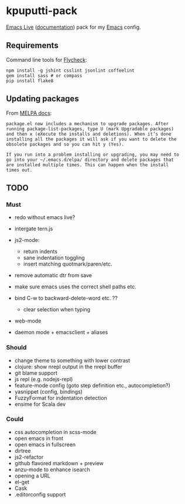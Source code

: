 # kpuputti-pack

[Emacs Live](http://overtone.github.io/emacs-live/)
([documentation](http://overtone.github.io/emacs-live/documentation.html))
pack for my [Emacs](http://www.gnu.org/software/emacs/) config.

## Requirements

Command line tools for [Flycheck](http://flycheck.github.io/):

```
npm install -g jshint csslint jsonlint coffeelint
gem install sass # or compass
pip install flake8
```

## Updating packages

From [MELPA docs](http://melpa.milkbox.net/#installing):

    package.el now includes a mechanism to upgrade packages. After
    running package-list-packages, type U (mark Upgradable packages)
    and then x (eXecute the installs and deletions). When it’s done
    installing all the packages it will ask if you want to delete the
    obsolete packages and so you can hit y (Yes).

    If you run into a problem installing or upgrading, you may need to
    go into your ~/.emacs.d/elpa/ directory and delete packages that
    are installed multiple times. This can happen when the install
    times out.

## TODO

### Must

- redo without emacs live?
- intergate tern.js

- js2-mode:
  - return indents
  - sane indentation toggling
  - insert matching quotmark/paren/etc.
- remove automatic dtr from save
- make sure emacs uses the correct shell paths etc.
- bind C-w to backward-delete-word etc. ??
  - clear selection when typing
- web-mode
- daemon mode + emacsclient + aliases

### Should

- change theme to something with lower contrast
- clojure: show nrepl output in the nrepl buffer
- git blame support
- js repl (e.g. nodejs-repl)
- feature-mode config (goto step definition etc., autocompletion?)
- yasnippet (config, bindings)
- FuzzyFormat for indentation detection
- ensime for Scala dev

### Could

- css autocompletion in scss-mode
- open emacs in front
- open emacs in fullscreen
- dirtree
- js2-refactor
- github flavored markdown + preview
- anzu-mode to enhance isearch
- opening a URL
- el-get
- Cask
- .editorconfig support
